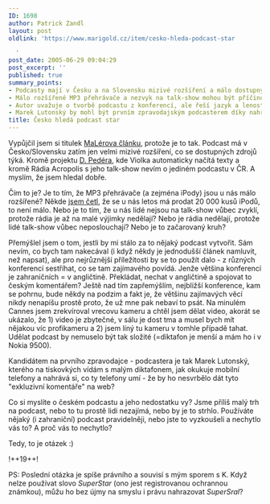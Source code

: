 ```yaml
---
ID: 1698
author: Patrick Zandl
layout: post
oldlink: 'https://www.marigold.cz/item/cesko-hleda-podcast-star

  '
post_date: 2005-06-29 09:04:29
post_excerpt: ''
published: true
summary_points:
- Podcasty mají v Česku a na Slovensku mizivé rozšíření a málo dostupných zdrojů.
- Málo rozšířené MP3 přehrávače a nezvyk na talk-show mohou být příčinou.
- Autor uvažuje o tvorbě podcastu z konferencí, ale řeší jazyk a lenost.
- Marek Lutonský by mohl být prvním zpravodajským podcasterem díky nahrávání mobilů.
title: Česko hledá podcast star
---
```


<p>Vypůjčil jsem si titulek <a href="http://www.maler.cz/index.php?id=505">MaLérova článku</a>, protože je to tak. Podcast má v Česko/Slovensku zatím jen velmi mizivé rozšíření, co se dostupných zdrojů týká. Kromě projektu <a href="http://www.infoset.com/rss/">D. Pedéra</a>, kde Violka automaticky načítá texty a kromě Rádia Acropolis s jeho talk-show nevím o jediném podcastu v ČR. A myslím, že jsem hledal dobře. </p>

<p>Čím to je? Je to tím, že MP3 přehrávače (a zejména iPody) jsou u nás málo rozšířené? Někde <a href="http://www.mpx.cz/clanek.asp?cl=14063">jsem četl</a>, že se u nás letos má prodat 20 000 kusů iPodů, to není málo. Nebo je to tím, že u nás lidé nejsou na talk-show vůbec zvyklí, protože rádia je až na malé výjimky nedělají? Nebo je rádia nedělají, protože lidé talk-show vůbec neposlouchají? Nebo je to začarovaný kruh?</p>

<p>Přemýšlel jsem o tom, jestli by mi stálo za to nějaký podcast vytvořit. Sám nevím, co bych tam nakecával (i když někdy je jednodušší článek namluvit, než napsat), ale pro nejrůznější příležitosti by se to použít dalo - z různých konferencí sestříhat, co se tam zajímavého povídá. Jenže většina konferencí je zahraničních = v angličtině. Překládat, nechat v angličtině a spojovat to českým komentářem? Ještě nad tím zapřemýšlím, nejbližší konference, kam se pohrnu, bude někdy na podzim a fakt je, že většinu zajímavých věcí nikdy nenapíšu prostě proto, že už mne pak nebaví to psát. Na minulém Cannes jsem zrekvíroval vrecovu kameru a chtěl jsem dělat video, akorát se ukázalo, že 1) video je zbytečné, v sálu je dost tma a musel bych mít nějakou víc profikameru a 2) jsem líný tu kameru v tomhle případě tahat. Udělat podcast by nemuselo být tak složité (=diktafon je menší a mám ho i v Nokia 9500). </p>

<p>Kandidátem na prvního zpravodajce - podcastera je tak Marek Lutonský, kterého na tiskovkých vídám s malým diktafonem, jak okukuje mobilní telefony a nahrává si, co ty telefony umí - že by ho nesvrbělo dát tyto "exkluzivní komentáře" na web?</p>

<p>Co si myslíte o českém podcastu a jeho nedostatku vy? Jsme příliš malý trh na podcast, nebo to tu prostě lidi nezajímá, nebo by je to strhlo. Používáte nějaký (i zahraniční) podcast pravidelněji, nebo jste to vyzkoušeli a nechytlo vás to? A proč vás to nechytlo?</p>

<p>Tedy, to je otázek :)
</p>

!++19++!
<p>PS: Poslední otázka je spíše právního a souvisí s mým sporem s K. Když nelze používat slovo <em>SuperStar </em>(ono jest registrovanou ochrannou známkou), můžu ho bez újmy na smyslu i právu nahrazovat <em>SuperSral</em>?</p>
